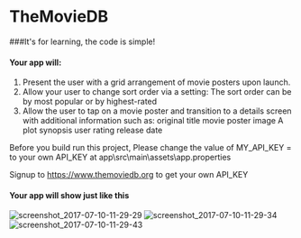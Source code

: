 # TheMovieDB
###It's for learning, the code is simple! 
#### Your app will:
 1.   Present the user with a grid arrangement of movie posters upon launch.
 2.   Allow your user to change sort order via a setting:
        The sort order can be by most popular or by highest-rated
 3.   Allow the user to tap on a movie poster and transition to a details screen with additional information such as:
        original title
        movie poster image
        A plot synopsis
        user rating
        release date


Before you build run this project, 
Please change the value of MY_API_KEY = to your own API_KEY at app\src\main\assets\app.properties 

Signup to https://www.themoviedb.org to get your own API_KEY

#### Your app will show just like this

![screenshot_2017-07-10-11-29-29](https://user-images.githubusercontent.com/28771687/28003208-24c54f80-6566-11e7-89a6-d3bc0bc3b71f.png)
![screenshot_2017-07-10-11-29-34](https://user-images.githubusercontent.com/28771687/28003209-24c898fc-6566-11e7-9b69-c7a042134121.png)
![screenshot_2017-07-10-11-29-43](https://user-images.githubusercontent.com/28771687/28003210-24c907ce-6566-11e7-8ea9-ff31d20f7645.png)



